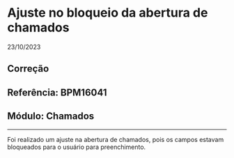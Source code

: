 # Ajuste no bloqueio da abertura de chamados
23/10/2023
## Correção
## Referência: BPM16041
## Módulo: Chamados
***

Foi realizado um ajuste na abertura de chamados, pois os campos estavam bloqueados para o usuário para preenchimento.